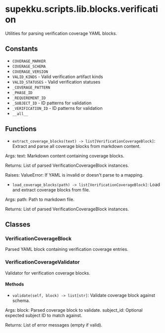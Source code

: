 # supekku.scripts.lib.blocks.verification

Utilities for parsing verification coverage YAML blocks.

## Constants

- `COVERAGE_MARKER`
- `COVERAGE_SCHEMA`
- `COVERAGE_VERSION`
- `VALID_KINDS` - Valid verification artifact kinds
- `VALID_STATUSES` - Valid verification statuses
- `_COVERAGE_PATTERN`
- `_PHASE_ID`
- `_REQUIREMENT_ID`
- `_SUBJECT_ID` - ID patterns for validation
- `_VERIFICATION_ID` - ID patterns for validation
- `__all__`

## Functions

- `extract_coverage_blocks(text) -> list[VerificationCoverageBlock]`: Extract and parse all coverage blocks from markdown content.

Args:
  text: Markdown content containing coverage blocks.

Returns:
  List of parsed VerificationCoverageBlock instances.

Raises:
  ValueError: If YAML is invalid or doesn't parse to a mapping.
- `load_coverage_blocks(path) -> list[VerificationCoverageBlock]`: Load and extract coverage blocks from file.

Args:
  path: Path to markdown file.

Returns:
  List of parsed VerificationCoverageBlock instances.

## Classes

### VerificationCoverageBlock

Parsed YAML block containing verification coverage entries.

### VerificationCoverageValidator

Validator for verification coverage blocks.

#### Methods

- `validate(self, block) -> list[str]`: Validate coverage block against schema.

Args:
  block: Parsed coverage block to validate.
  subject_id: Optional expected subject ID to match against.

Returns:
  List of error messages (empty if valid).
